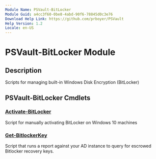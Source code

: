 ```yaml
---
Module Name: PSVault-BitLocker
Module Guid: a4cc3f60-0be8-4abd-90f6-78845d0c3e76
Download Help Link: https://github.com/prboyer/PSVault
Help Version: 1.2
Locale: en-US
---
```

# PSVault-BitLocker Module
## Description
Scripts for managing built-in Windows Disk Encryption (BitLocker)
## PSVault-BitLocker Cmdlets
### [Activate-BitLocker](Docs/Activate-BitLocker.md)
Script for manually activating BitLocker on Windows 10 machines
### [Get-BitlockerKey](Docs/Get-BitlockerKey.md)
Script that runs a report against your AD instance to query for escrowed Bitlocker recovery keys.
